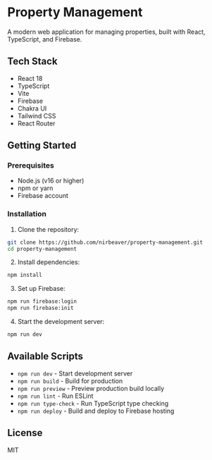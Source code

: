 # Property Management

A modern web application for managing properties, built with React, TypeScript, and Firebase.

## Tech Stack

- React 18
- TypeScript
- Vite
- Firebase
- Chakra UI
- Tailwind CSS
- React Router

## Getting Started

### Prerequisites

- Node.js (v16 or higher)
- npm or yarn
- Firebase account

### Installation

1. Clone the repository:
```bash
git clone https://github.com/nirbeaver/property-management.git
cd property-management
```

2. Install dependencies:
```bash
npm install
```

3. Set up Firebase:
```bash
npm run firebase:login
npm run firebase:init
```

4. Start the development server:
```bash
npm run dev
```

## Available Scripts

- `npm run dev` - Start development server
- `npm run build` - Build for production
- `npm run preview` - Preview production build locally
- `npm run lint` - Run ESLint
- `npm run type-check` - Run TypeScript type checking
- `npm run deploy` - Build and deploy to Firebase hosting

## License

MIT
